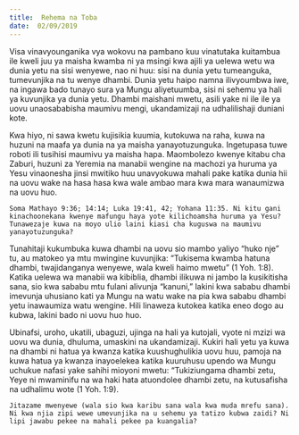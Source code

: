 ```yaml
---
title:  Rehema na Toba
date:  02/09/2019
---
```


Visa vinavyounganika vya wokovu na pambano kuu vinatutaka kuitambua ile kweli juu ya maisha kwamba ni ya msingi kwa ajili ya uelewa wetu wa dunia yetu na sisi wenyewe, nao ni huu: sisi na dunia yetu tumeanguka, tumevunjika na tu wenye dhambi. Dunia yetu haipo namna ilivyoumbwa iwe, na ingawa bado tunayo sura ya Mungu aliyetuumba, sisi ni sehemu ya hali ya kuvunjika ya dunia yetu. Dhambi maishani mwetu, asili yake ni ile ile ya uovu unaosababisha maumivu mengi, ukandamizaji na udhalilishaji duniani kote.

Kwa hiyo, ni sawa kwetu kujisikia kuumia, kutokuwa na raha, kuwa na huzuni na maafa ya dunia na ya maisha yanayotuzunguka. Ingetupasa tuwe roboti ili tusihisi maumivu ya maisha hapa. Maombolezo kwenye kitabu cha Zaburi, huzuni za Yeremia na manabii wengine na machozi ya huruma ya Yesu vinaonesha jinsi mwitiko huu unavyokuwa mahali pake katika dunia hii na uovu wake na hasa hasa kwa wale ambao mara kwa mara wanaumizwa na uovu huo.

`Soma Mathayo 9:36; 14:14; Luka 19:41, 42; Yohana 11:35. Ni kitu gani kinachoonekana kwenye mafungu haya yote kilichoamsha huruma ya Yesu? Tunawezaje kuwa na moyo ulio laini kiasi cha kuguswa na maumivu yanayotuzunguka?`

Tunahitaji kukumbuka kuwa dhambi na uovu sio mambo yaliyo “huko nje” tu, au matokeo ya mtu mwingine kuvunjika: “Tukisema kwamba hatuna dhambi, twajidanganya wenyewe, wala kweli haimo mwetu” (1 Yoh. 1:8). Katika uelewa wa manabii wa kibiblia, dhambi ilikuwa ni jambo la kusikitisha sana, sio kwa sababu mtu fulani alivunja “kanuni,” lakini kwa sababu dhambi imevunja uhusiano kati ya Mungu na watu wake na pia kwa sababu dhambi yetu inawaumiza watu wengine. Hili linaweza kutokea katika eneo dogo au kubwa, lakini bado ni uovu huo huo.

Ubinafsi, uroho, ukatili, ubaguzi, ujinga na hali ya kutojali, vyote ni mzizi wa uovu wa dunia, dhuluma, umaskini na ukandamizaji. Kukiri hali yetu ya kuwa na dhambi ni hatua ya kwanza katika kuushughulikia uovu huu, pamoja na kuwa hatua ya kwanza inayoelekea katika kuuruhusu upendo wa Mungu uchukue nafasi yake sahihi mioyoni mwetu: “Tukiziungama dhambi zetu, Yeye ni mwaminifu na wa haki hata atuondolee dhambi zetu, na kutusafisha na udhalimu wote (1 Yoh. 1:9).

`Jitazame mwenyewe (wala sio kwa karibu sana wala kwa muda mrefu sana). Ni kwa njia zipi wewe umevunjika na u sehemu ya tatizo kubwa zaidi? Ni lipi jawabu pekee na mahali pekee pa kuangalia?`
